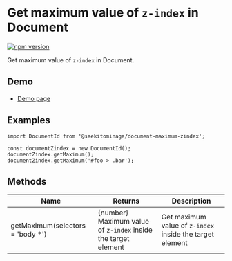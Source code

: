 # Get maximum value of `z-index` in Document

[![npm version](https://badge.fury.io/js/%40saekitominaga%2Fdocument-maximum-zindex.svg)](https://badge.fury.io/js/%40saekitominaga%2Fdocument-maximum-zindex)

Get maximum value of `z-index` in Document.

## Demo

- [Demo page](https://saekitominaga.github.io/document-maximum-zindex/demo.html)

## Examples

```
import DocumentId from '@saekitominaga/document-maximum-zindex';

const documentZindex = new DocumentId();
documentZindex.getMaximum();
documentZindex.getMaximum('#foo > .bar');
```

## Methods

| Name | Returns | Description |
|-|-|-|
| getMaximum(selectors = 'body *') | {number} Maximum value of `z-index` inside the target element | Get maximum value of `z-index` inside the target element |
